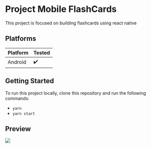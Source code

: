 # Project Mobile FlashCards 

This project is focused on building flashcards using react native

## Platforms

| Platform | Tested | 
|:---------|:-------|
| Android | :heavy_check_mark: |

## Getting Started
To run this project locally, clone this repository and run the following commands:
 - `yarn`
 - `yarn start`
 
 ## Preview
 ![](preview_flashcard.gif)
 
